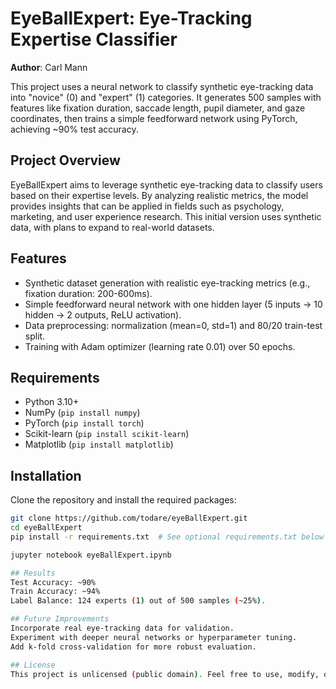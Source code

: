 # EyeBallExpert: Eye-Tracking Expertise Classifier

**Author**: Carl Mann

This project uses a neural network to classify synthetic eye-tracking data into "novice" (0) and "expert" (1) categories. It generates 500 samples with features like fixation duration, saccade length, pupil diameter, and gaze coordinates, then trains a simple feedforward network using PyTorch, achieving ~90% test accuracy.

## Project Overview
EyeBallExpert aims to leverage synthetic eye-tracking data to classify users based on their expertise levels. By analyzing realistic metrics, the model provides insights that can be applied in fields such as psychology, marketing, and user experience research. This initial version uses synthetic data, with plans to expand to real-world datasets.

## Features
- Synthetic dataset generation with realistic eye-tracking metrics (e.g., fixation duration: 200-600ms).
- Simple feedforward neural network with one hidden layer (5 inputs → 10 hidden → 2 outputs, ReLU activation).
- Data preprocessing: normalization (mean=0, std=1) and 80/20 train-test split.
- Training with Adam optimizer (learning rate 0.01) over 50 epochs.

## Requirements
- Python 3.10+
- NumPy (`pip install numpy`)
- PyTorch (`pip install torch`)
- Scikit-learn (`pip install scikit-learn`)
- Matplotlib (`pip install matplotlib`)

## Installation
Clone the repository and install the required packages:
```bash
git clone https://github.com/todare/eyeBallExpert.git
cd eyeBallExpert
pip install -r requirements.txt  # See optional requirements.txt below

jupyter notebook eyeBallExpert.ipynb

## Results
Test Accuracy: ~90%
Train Accuracy: ~94%
Label Balance: 124 experts (1) out of 500 samples (~25%).

## Future Improvements
Incorporate real eye-tracking data for validation.
Experiment with deeper neural networks or hyperparameter tuning.
Add k-fold cross-validation for more robust evaluation.

## License
This project is unlicensed (public domain). Feel free to use, modify, or distribute it as you wish!


